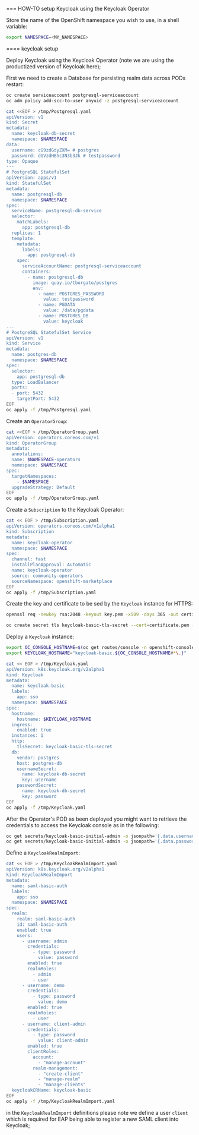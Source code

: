 === HOW-TO setup Keycloak using the Keycloak Operator

Store the name of the OpenShift namespace you wish to use, in a shell variable:

```bash
export NAMESPACE=<MY_NAMESPACE>
```
==== keycloak setup

Deploy Keycloak using the Keycloak Operator (note we are using the productized version of Keycloak here);

First we need to create a Database for persisting realm data across PODs restart:

```bash
oc create serviceaccount postgresql-serviceaccount
oc adm policy add-scc-to-user anyuid -z postgresql-serviceaccount

cat <<EOF > /tmp/Postgresql.yaml
apiVersion: v1
kind: Secret
metadata:
  name: keycloak-db-secret
  namespace: $NAMESPACE
data:
  username: cG9zdGdyZXM= # postgres
  password: dGVzdHBhc3N3b3Jk # testpassword
type: Opaque
---
# PostgreSQL StatefulSet
apiVersion: apps/v1
kind: StatefulSet
metadata:
  name: postgresql-db
  namespace: $NAMESPACE
spec:
  serviceName: postgresql-db-service
  selector:
    matchLabels:
      app: postgresql-db
  replicas: 1
  template:
    metadata:
      labels:
        app: postgresql-db
    spec:
      serviceAccountName: postgresql-serviceaccount
      containers:
        - name: postgresql-db
          image: quay.io/tborgato/postgres
          env:
            - name: POSTGRES_PASSWORD
              value: testpassword
            - name: PGDATA
              value: /data/pgdata
            - name: POSTGRES_DB
              value: keycloak
---
# PostgreSQL StatefulSet Service
apiVersion: v1
kind: Service
metadata:
  name: postgres-db
  namespace: $NAMESPACE
spec:
  selector:
    app: postgresql-db
  type: LoadBalancer
  ports:
  - port: 5432
    targetPort: 5432
EOF
oc apply -f /tmp/Postgresql.yaml  
```

Create an `OperatorGroup`:

```bash
cat <<EOF > /tmp/OperatorGroup.yaml
apiVersion: operators.coreos.com/v1
kind: OperatorGroup
metadata:
  annotations:
  name: $NAMESPACE-operators
  namespace: $NAMESPACE
spec:
  targetNamespaces:
    - $NAMESPACE
  upgradeStrategy: Default
EOF
oc apply -f /tmp/OperatorGroup.yaml
```
Create a `Subscription` to the Keycloak Operator:

```bash
cat << EOF > /tmp/Subscription.yaml
apiVersion: operators.coreos.com/v1alpha1
kind: Subscription
metadata:
  name: keycloak-operator
  namespace: $NAMESPACE
spec:
  channel: fast
  installPlanApproval: Automatic
  name: keycloak-operator
  source: community-operators
  sourceNamespace: openshift-marketplace
EOF
oc apply -f /tmp/Subscription.yaml
```

Create the key and certificate to be sed by the `Keycloak` instance for HTTPS:

```bash
openssl req -newkey rsa:2048 -keyout key.pem -x509 -days 365 -out certificate.pem -nodes -subj '/CN=keycloak.example.com'

oc create secret tls keycloak-basic-tls-secret --cert=certificate.pem --key=key.pem --namespace $NAMESPACE
```

Deploy a `Keycloak` instance:

```bash
export OC_CONSOLE_HOSTNAME=$(oc get routes/console -n openshift-console --template='{{.spec.host}}')
export KEYCLOAK_HOSTNAME="keycloak-basic.${OC_CONSOLE_HOSTNAME#*\.}"

cat << EOF > /tmp/Keycloak.yaml
apiVersion: k8s.keycloak.org/v2alpha1
kind: Keycloak
metadata:
  name: keycloak-basic
  labels:
    app: sso
  namespace: $NAMESPACE
spec:
  hostname: 
    hostname: $KEYCLOAK_HOSTNAME
  ingress:
    enabled: true
  instances: 1
  http:
    tlsSecret: keycloak-basic-tls-secret
  db:
    vendor: postgres
    host: postgres-db
    usernameSecret:
      name: keycloak-db-secret
      key: username
    passwordSecret:
      name: keycloak-db-secret
      key: password    
EOF
oc apply -f /tmp/Keycloak.yaml
```

After the Operator's POD as been deployed you might want to retrieve the credentials to access the Keycloak console as in the following:

```bash
oc get secrets/keycloak-basic-initial-admin -o jsonpath='{.data.username}' -n $NAMESPACE | base64 --decode
oc get secrets/keycloak-basic-initial-admin -o jsonpath='{.data.password}' -n $NAMESPACE | base64 --decode
```

Define a `KeycloakRealmImport`:

```bash
cat << EOF > /tmp/KeycloakRealmImport.yaml
apiVersion: k8s.keycloak.org/v2alpha1
kind: KeycloakRealmImport
metadata:
  name: saml-basic-auth
  labels:
    app: sso
  namespace: $NAMESPACE
spec:
  realm:
    realm: saml-basic-auth
    id: saml-basic-auth
    enabled: true
    users:
      - username: admin
        credentials:
          - type: password
            value: password
        enabled: true
        realmRoles:
          - admin
          - user
      - username: demo
        credentials:
          - type: password
            value: demo
        enabled: true
        realmRoles:
          - user
      - username: client-admin
        credentials:
          - type: password
            value: client-admin
        enabled: true
        clientRoles:
          account:
            - "manage-account"
          realm-management:
            - "create-client"
            - "manage-realm"
            - "manage-clients"    
  keycloakCRName: keycloak-basic
EOF
oc apply -f /tmp/KeycloakRealmImport.yaml
```

in the `KeycloakRealmImport` definitions please note we define a user `client` which is required for EAP being able to register
a new SAML client into Keycloak;